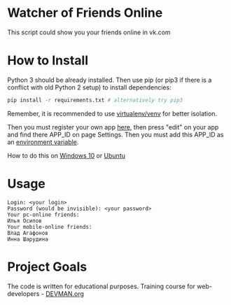 # Watcher of Friends Online

This script could show you your friends online in vk.com

# How to Install

Python 3 should be already installed. Then use pip (or pip3 if there is a conflict with old Python 2 setup) to install dependencies:

```bash
pip install -r requirements.txt # alternatively try pip3
```

Remember, it is recommended to use [virtualenv/venv](https://devman.org/encyclopedia/pip/pip_virtualenv/) for better isolation.

Then you must register your own app [here](https://vk.com/apps?act=manage), then press "edit" on your app and find there APP_ID on page Settings. Then you must add this APP_ID as an [environment variable](https://en.wikipedia.org/wiki/Environment_variable).   

How to do this on [Windows 10](https://superuser.com/questions/949560/how-do-i-set-system-environment-variables-in-windows-10) or [Ubuntu](https://help.ubuntu.com/community/EnvironmentVariables)

# Usage
  ```$ python3 vk_friends_online.py 
  Login: <your login>  
  Password (would be invisible): <your password>
  Your pc-online friends:
  Илья Осипов
  Your mobile-online friends:
  Влад Агафонов
  Инна Шарудина
  ```


# Project Goals

The code is written for educational purposes. Training course for web-developers - [DEVMAN.org](https://devman.org)
